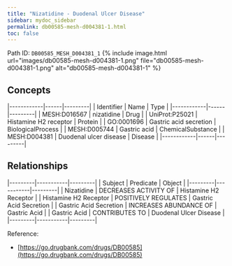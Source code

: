 ```yaml
---
title: "Nizatidine - Duodenal Ulcer Disease"
sidebar: mydoc_sidebar
permalink: db00585-mesh-d004381-1.html
toc: false 
---
```



Path ID: `DB00585_MESH_D004381_1`
{% include image.html url="images/db00585-mesh-d004381-1.png" file="db00585-mesh-d004381-1.png" alt="db00585-mesh-d004381-1" %}

## Concepts

|------------|------|---------|
| Identifier | Name | Type    |
|------------|------|---------|
| MESH:D016567 | nizatidine | Drug |
| UniProt:P25021 | Histamine H2 receptor | Protein |
| GO:0001696 | Gastric acid secretion | BiologicalProcess |
| MESH:D005744 | Gastric acid | ChemicalSubstance |
| MESH:D004381 | Duodenal ulcer disease | Disease |
|------------|------|---------|

## Relationships

|---------|-----------|---------|
| Subject | Predicate | Object  |
|---------|-----------|---------|
| Nizatidine | DECREASES ACTIVITY OF | Histamine H2 Receptor |
| Histamine H2 Receptor | POSITIVELY REGULATES | Gastric Acid Secretion |
| Gastric Acid Secretion | INCREASES ABUNDANCE OF | Gastric Acid |
| Gastric Acid | CONTRIBUTES TO | Duodenal Ulcer Disease |
|---------|-----------|---------|

Reference: 
  - [https://go.drugbank.com/drugs/DB00585](https://go.drugbank.com/drugs/DB00585)
